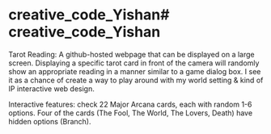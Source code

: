 # creative_code_Yishan# creative_code_Yishan
Tarot Reading:
A github-hosted webpage that can be displayed on a large screen. Displaying a specific tarot card in front of the camera will randomly show an appropriate reading in a manner similar to a game dialog box. I see it as a chance of create a way to play around with my world setting & kind of IP interactive web design. 

Interactive features: check 22 Major Arcana cards, each with random 1-6 options. Four of the cards (The Fool, The World, The Lovers, Death) have hidden options (Branch).
